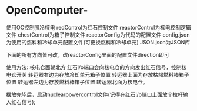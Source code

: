 # OpenComputer-
使用OC控制强冷核电
redControl为红石控制文件
reactorControl为核电控制逻辑文件
chestControl为箱子控制文件
reactorConfig为代码的配置文件
config.json为使用的燃料和冷却单元配置文件(可更换燃料和冷却单元)
JSON.json为JSON库

下面的所有方向皆可改，改reactorConfig里面的配置文件direction即可

使用方法:
核电仓面朝北方
红石i/o端口会向核电仓的方向发出红石信号，控制核电仓开关
转运器右边为存放冷却单元箱子位置
转运器上面为存放枯竭燃料棒箱子位置
转运器左边为存放燃料棒箱子位置 
转运器北面为核电仓。

摆放完毕后，启动nuclearpowercontrol文件(记得在红石i/o端口上面放个拉杆输入红石信号);

